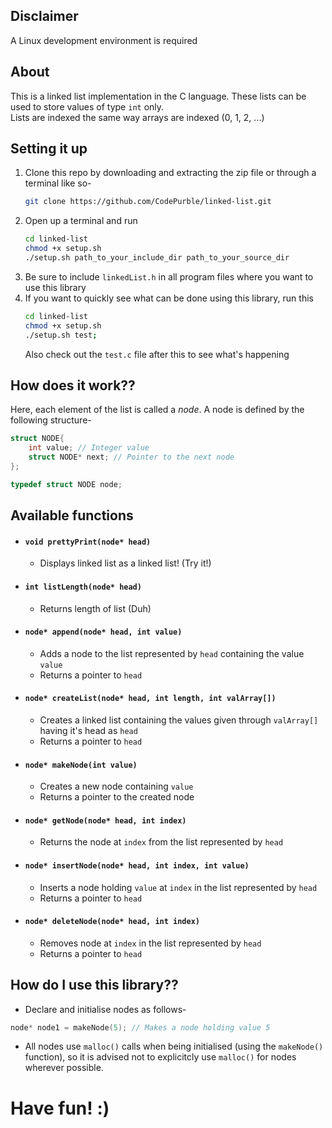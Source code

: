## **Disclaimer** 
A Linux development environment is required

## About
This is a linked list implementation in the C language. These lists can be used to store values of type `int` only.  
Lists are indexed the same way arrays are indexed (0, 1, 2, ...)

## Setting it up
1. Clone this repo by downloading and extracting the zip file or through a terminal like so-
    ```bash
    git clone https://github.com/CodePurble/linked-list.git
    ```
2. Open up a terminal and run
    ```bash
    cd linked-list
    chmod +x setup.sh
    ./setup.sh path_to_your_include_dir path_to_your_source_dir
    ```
3. Be sure to include `linkedList.h` in all program files where you want to use this library
4. If you want to quickly see what can be done using this library, run this
    ```bash
    cd linked-list
    chmod +x setup.sh
    ./setup.sh test;
    ```
    Also check out the `test.c` file after this to see what's happening

## How does it work??
Here, each element of the list is called a _node_. A node is defined by the following structure-

```C
struct NODE{
    int value; // Integer value
    struct NODE* next; // Pointer to the next node
};

typedef struct NODE node;
```

## Available functions
* #### `void prettyPrint(node* head)`
    * Displays linked list as a linked list! (Try it!)
* #### `int listLength(node* head)`
    * Returns length of list (Duh)
* #### `node* append(node* head, int value)`
    * Adds a node to the list represented by `head` containing the value `value`
    * Returns a pointer to `head`
* #### `node* createList(node* head, int length, int valArray[])`
    * Creates a linked list containing the values given through `valArray[]` having it's head as `head`
    * Returns a pointer to `head`
* #### `node* makeNode(int value)`
    * Creates a new node containing `value`
    * Returns a pointer to the created node
* #### `node* getNode(node* head, int index)`
    * Returns the node at `index` from the list represented by `head`
* #### `node* insertNode(node* head, int index, int value)`
    * Inserts a node holding `value` at `index` in the list represented by `head`
    * Returns a pointer to `head`
* #### `node* deleteNode(node* head, int index)`
    * Removes node at `index` in the list represented by `head`
    * Returns a pointer to `head`

## How do I use this library??
* Declare and initialise nodes as follows-
```C
node* node1 = makeNode(5); // Makes a node holding value 5
```
* All nodes use `malloc()` calls when being initialised (using the `makeNode()` function), so it is advised not to explicitcly use `malloc()` for nodes wherever possible.

# Have fun! :)
